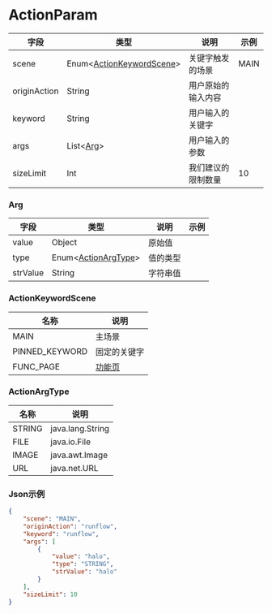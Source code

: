 # ActionParam

| 字段           | 类型                                              | 说明        | 示例   |
|--------------|-------------------------------------------------|-----------|------|
| scene        | Enum<[ActionKeywordScene](#actionkeywordscene)> | 关键字触发的场景  | MAIN |
| originAction | String                                          | 用户原始的输入内容 |      |
| keyword      | String                                          | 用户输入的关键字  |      |
| args         | List<[Arg](#arg)>                               | 用户输入的参数   |      |
| sizeLimit    | Int                                             | 我们建议的限制数量 | 10   |

### Arg

| 字段       | 类型                                    | 说明   | 示例 |
|----------|---------------------------------------|------|----|
| value    | Object                                | 原始值  |    |
| type     | Enum<[ActionArgType](#actionargtype)> | 值的类型 |    |
| strValue | String                                | 字符串值 |    |

### ActionKeywordScene

| 名称             | 说明                                      |
|----------------|-----------------------------------------|
| MAIN           | 主场景                                     |
| PINNED_KEYWORD | 固定的关键字                                  |
| FUNC_PAGE      | [功能页](conceptual_interpretation.md#功能页) |

### ActionArgType

| 名称     | 说明               |
|--------|------------------|
| STRING | java.lang.String |
| FILE   | java.io.File     |
| IMAGE  | java.awt.Image   |
| URL    | java.net.URL     |

### Json示例

```json
{
    "scene": "MAIN",
    "originAction": "runflow",
    "keyword": "runflow",
    "args": [
        {
            "value": "halo",
            "type": "STRING",
            "strValue": "halo"
        }
    ],
    "sizeLimit": 10
}
```
